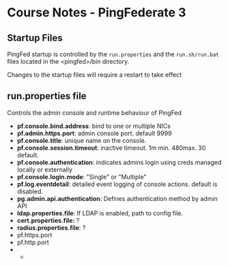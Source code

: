 # Course Notes - PingFederate 3

## Startup Files

PingFed startup is controlled by the `run.properties` and the `run.sh/run.bat` files located in the &lt;pingfed&gt;/bin directory.

Changes to the startup files will require a restart to take effect

## run.properties file

Controls the admin console and runtime behaviour of PingFed

* **pf.console.bind.address**: bind to one or multiple NICs
* **pf.admin.https.port**: admin console port. default 9999
* **pf.console.title**: unique name on the console. 
* **pf.console.session.timeout**: inactive timeout. 1m min. 480max. 30 default.
* **pf.console.authentication**: indicates admins login using creds managed locally or externally
* **pf.console.login.mode**: "Single" or "Multiple"
* **pf.log.eventdetail**: detailed event logging of console actions. default is disabled.
* **pg.admin.api.authentication**:  Defines authentication method by admin API
* **ldap.properties.file**: If LDAP is enabled, path to config file.
* **cert.properties.file:** ?
* **radius.properties.file**: ? 
* pf.https.port
* pf.http.port
* * 











